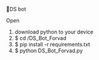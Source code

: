    🧾DS bot

  Open
   1) download python to your device
   2) $ cd /DS_Bot_Forvad
   3) $ pip install -r requirements.txt
   4) $ python DS_Bot_Forvad.py

